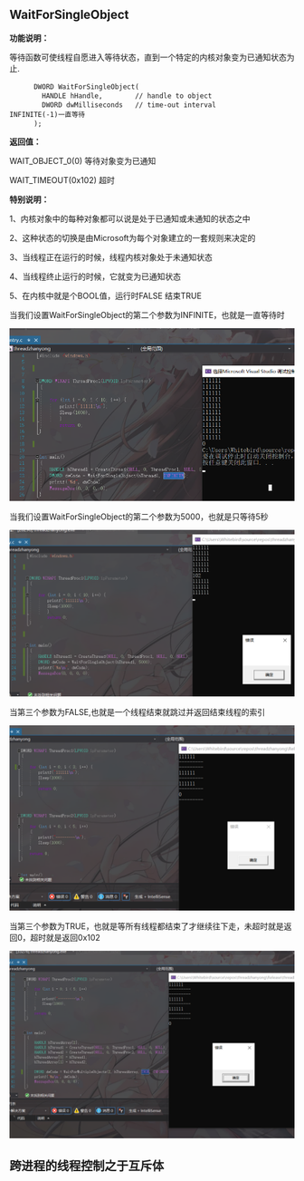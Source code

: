 WaitForSingleObject
---

**功能说明：**

等待函数可使线程自愿进入等待状态，直到一个特定的内核对象变为已通知状态为止.

          DWORD WaitForSingleObject(					
            HANDLE hHandle,        // handle to object					
            DWORD dwMilliseconds   // time-out interval			INFINITE(-1)一直等待		
          );					

**返回值：**

WAIT_OBJECT_0(0)			等待对象变为已通知	
				
WAIT_TIMEOUT(0x102)			超时	

**特别说明：**

1、内核对象中的每种对象都可以说是处于已通知或未通知的状态之中		

2、这种状态的切换是由Microsoft为每个对象建立的一套规则来决定的	

3、当线程正在运行的时候，线程内核对象处于未通知状态

4、当线程终止运行的时候，它就变为已通知状态						

5、在内核中就是个BOOL值，运行时FALSE 结束TRUE					

当我们设置WaitForSingleObject的第二个参数为INFINITE，也就是一直等待时

![](https://raw.githubusercontent.com/Whitebird0/tuchuang/main/QQ%E6%88%AA%E5%9B%BE20220221192518.png)

当我们设置WaitForSingleObject的第二个参数为5000，也就是只等待5秒

![](https://raw.githubusercontent.com/Whitebird0/tuchuang/main/QQ%E6%88%AA%E5%9B%BE20220221192623.png)


当第三个参数为FALSE,也就是一个线程结束就跳过并返回结束线程的索引

![](https://raw.githubusercontent.com/Whitebird0/tuchuang/main/QQ%E6%88%AA%E5%9B%BE20220222114436.png)

当第三个参数为TRUE，也就是等所有线程都结束了才继续往下走，未超时就是返回0，超时就是返回0x102

![](https://raw.githubusercontent.com/Whitebird0/tuchuang/main/QQ%E6%88%AA%E5%9B%BE20220222114504.png)

跨进程的线程控制之于互斥体
---

